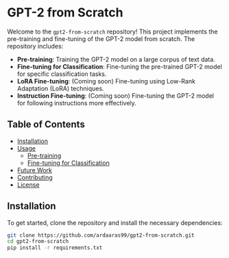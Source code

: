 # GPT-2 from Scratch

Welcome to the `gpt2-from-scratch` repository! This project implements the pre-training and fine-tuning of the GPT-2 model from scratch. The repository includes:

- **Pre-training**: Training the GPT-2 model on a large corpus of text data.
- **Fine-tuning for Classification**: Fine-tuning the pre-trained GPT-2 model for specific classification tasks.
- **LoRA Fine-tuning**: (Coming soon) Fine-tuning using Low-Rank Adaptation (LoRA) techniques.
- **Instruction Fine-tuning**: (Coming soon) Fine-tuning the GPT-2 model for following instructions more effectively.

## Table of Contents

- [Installation](#installation)
- [Usage](#usage)
  - [Pre-training](#pre-training)
  - [Fine-tuning for Classification](#fine-tuning-for-classification)
- [Future Work](#future-work)
- [Contributing](#contributing)
- [License](#license)

## Installation

To get started, clone the repository and install the necessary dependencies:

```bash
git clone https://github.com/ardaaras99/gpt2-from-scratch.git
cd gpt2-from-scratch
pip install -r requirements.txt
